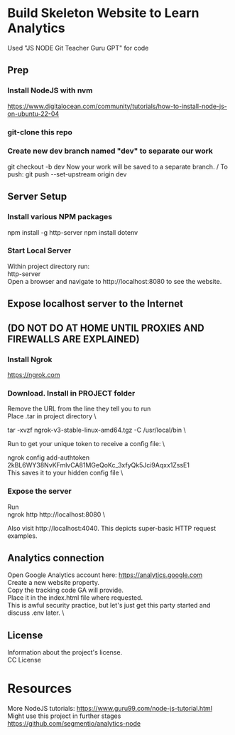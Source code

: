 # Build Skeleton Website to Learn Analytics

Used "JS NODE Git Teacher Guru GPT" for code

## Prep
### Install NodeJS with nvm
https://www.digitalocean.com/community/tutorials/how-to-install-node-js-on-ubuntu-22-04

### git-clone this repo
### Create new dev branch named "dev" to separate our work
git checkout -b dev
Now your work will be saved to a separate branch. /
To push: git push  --set-upstream origin dev

## Server Setup
### Install various NPM packages

npm install -g http-server
npm install dotenv

### Start Local Server

Within project directory run: \
http-server \
Open a browser and navigate to http://localhost:8080 to see the website.


## Expose localhost server to the Internet 
## (DO NOT DO AT HOME UNTIL PROXIES AND FIREWALLS ARE EXPLAINED)

### Install Ngrok

https://ngrok.com

### Download. Install in PROJECT folder

Remove the URL from the line they tell you to run \
Place .tar in project directory \

tar -xvzf ngrok-v3-stable-linux-amd64.tgz -C /usr/local/bin \

Run to get your unique token to receive a config file: \

ngrok config add-authtoken 2kBL6WY38NvKFmlvCA81MGeQoKc_3xfyQk5Jci9Aqxx1ZssE1 \
This saves it to your hidden config file \

### Expose the server

Run \
ngrok http http://localhost:8080 \

Also visit http://localhost:4040. This depicts super-basic HTTP request examples. 

## Analytics connection
Open Google Analytics account here: https://analytics.google.com \
Create a new website property. \
Copy the tracking code GA will provide. \
Place it in the index.html file where requested. \
This is awful security practice, but let's just get this party started and discuss .env later. \

## License
Information about the project's license. \
CC License

# Resources
More NodeJS tutorials: https://www.guru99.com/node-js-tutorial.html \
Might use this project in further stages https://github.com/segmentio/analytics-node
